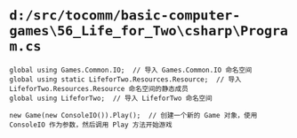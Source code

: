 # `d:/src/tocomm/basic-computer-games\56_Life_for_Two\csharp\Program.cs`

```
global using Games.Common.IO;  // 导入 Games.Common.IO 命名空间
global using static LifeforTwo.Resources.Resource;  // 导入 LifeforTwo.Resources.Resource 命名空间的静态成员
global using LifeforTwo;  // 导入 LifeforTwo 命名空间

new Game(new ConsoleIO()).Play();  // 创建一个新的 Game 对象，使用 ConsoleIO 作为参数，然后调用 Play 方法开始游戏
```